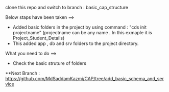 clone this repo and switch to branch : basic_cap_structure


Below staps have been taken ==>
* Added basic folders in the project by using command : "cds init projectname" (projectname can be any name . In this exmaple it is Project_Student_Details)
* This added app , db and srv folders to the project directory.

What you need to do ==>
* Check the basic struture of folders

**Next Branch : https://github.com/MdSaddamKazmi/CAP/tree/add_basic_schema_and_service
